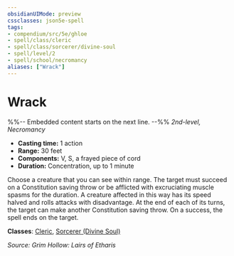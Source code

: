 ```yaml
---
obsidianUIMode: preview
cssclasses: json5e-spell
tags:
- compendium/src/5e/ghloe
- spell/class/cleric
- spell/class/sorcerer/divine-soul
- spell/level/2
- spell/school/necromancy
aliases: ["Wrack"]
---
```

# Wrack
%%-- Embedded content starts on the next line. --%%
*2nd-level, Necromancy*  

- **Casting time:** 1 action
- **Range:** 30 feet
- **Components:** V, S, a frayed piece of cord
- **Duration:** Concentration, up to 1 minute

Choose a creature that you can see within range. The target must succeed on a Constitution saving throw or be afflicted with excruciating muscle spasms for the duration. A creature affected in this way has its speed halved and rolls attacks with disadvantage. At the end of each of its turns, the target can make another Constitution saving throw. On a success, the spell ends on the target.

**Classes**: [Cleric](/Systems/5e/classes/cleric.md), [Sorcerer (Divine Soul)](/Systems/5e/classes/sorcerer-divine-soul-xge.md)

*Source: Grim Hollow: Lairs of Etharis*